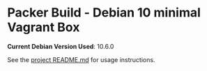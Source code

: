 # Packer Build - Debian 10 minimal Vagrant Box

**Current Debian Version Used**: 10.6.0

See the [project README.md](../README.md) for usage instructions.
